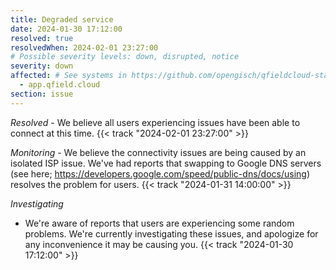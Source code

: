 ```yaml
---
title: Degraded service
date: 2024-01-30 17:12:00
resolved: true
resolvedWhen: 2024-02-01 23:27:00
# Possible severity levels: down, disrupted, notice
severity: down
affected: # See systems in https://github.com/opengisch/qfieldcloud-status/blob/master/config.yml
  - app.qfield.cloud
section: issue
---
```


*Resolved* -
We believe all users experiencing issues have been able to connect at this time. {{< track "2024-02-01 23:27:00" >}}

*Monitoring* -
We believe the connectivity issues are being caused by an isolated ISP issue. We've had reports that swapping to Google DNS servers (see here; https://developers.google.com/speed/public-dns/docs/using) resolves the problem for users. {{< track "2024-01-31 14:00:00" >}}

*Investigating*
- We're aware of reports that users are experiencing some random problems. We're currently investigating these issues, and apologize for any inconvenience it may be causing you. {{< track "2024-01-30 17:12:00" >}}
